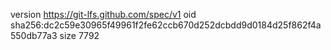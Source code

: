 version https://git-lfs.github.com/spec/v1
oid sha256:dc2c59e30965f49961f2fe62ccb670d252dcbdd9d0184d25f862f4a550db77a3
size 7792
